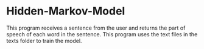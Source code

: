 # Hidden-Markov-Model
This program receives a sentence from the user and returns the part of speech of each word in the sentence. This program uses the text files in the texts folder to train the model.
